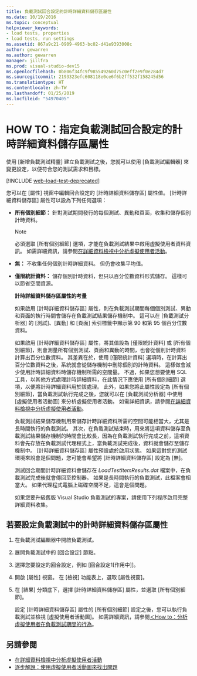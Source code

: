 ```yaml
---
title: 負載測試回合設定的計時詳細資料儲存區屬性
ms.date: 10/19/2016
ms.topic: conceptual
helpviewer_keywords:
- load tests, properties
- load tests, run settings
ms.assetid: 867a9c21-0909-4963-bc02-d41e9393008c
author: gewarren
ms.author: gewarren
manager: jillfra
ms.prod: visual-studio-dev15
ms.openlocfilehash: 0b806f34fc9f985549260d75c0eff2e9f0e284d7
ms.sourcegitcommit: 2193323efc608118e0ce6f6b2ff532f158245d56
ms.translationtype: HT
ms.contentlocale: zh-TW
ms.lasthandoff: 01/25/2019
ms.locfileid: "54970405"
---
```

# <a name="how-to-specify-the-timing-details-storage-property-for-a-load-test-run-setting"></a>HOW TO：指定負載測試回合設定的計時詳細資料儲存區屬性

使用 [新增負載測試精靈] 建立負載測試之後，您就可以使用 [負載測試編輯器] 來變更設定，以便符合您的測試需求和目標。

[!INCLUDE [web-load-test-deprecated](includes/web-load-test-deprecated.md)]

您可以在 [屬性] 視窗中編輯回合設定的 [計時詳細資料儲存區] 屬性值。 [計時詳細資料儲存區] 屬性可以設為下列任何選項：

- **所有個別細節：** 針對測試期間發行的每個測試、異動和頁面，收集和儲存個別計時資料。

  > [!NOTE]
  > 必須選取 [所有個別細節] 選項，才能在負載測試結果中啟用虛擬使用者資料資訊。 如需詳細資訊，請參閱[在詳細資料檢視中分析虛擬使用者活動](../test/analyze-load-test-virtual-user-activity-in-the-details-view.md)。

- **無：** 不收集任何個別計時詳細資料。 但仍會收集平均值。

- **僅限統計資料：** 儲存個別計時資料，但只以百分位數資料形式儲存。 這樣可以節省空間資源。

  **計時詳細資料儲存區屬性的考量**

  如果啟用 [計時詳細資料儲存區] 屬性，則在負載測試期間每個個別測試、異動和頁面的執行時間會儲存在負載測試結果儲存機制中。 這可以在 [負載測試分析器] 的 [測試]、[異動] 和 [頁面] 索引標籤中顯示第 90 和第 95 個百分位數資料。

  如果啟用 [計時詳細資料儲存區] 屬性，將其值設為 [僅限統計資料] 或 [所有個別細節]，則會測量所有個別測試、頁面和異動的時間，也會從個別計時資料計算出百分位數資料。 其差異在於，使用 [僅限統計資料] 選項時，在計算出百分位數資料之後，系統就會從儲存機制中刪除個別的計時資料。 這樣做會減少使用計時詳細資料時儲存機制所需的空間量。 不過，如果您想要使用 SQL 工具，以其他方式處理計時詳細資料，在此情況下應使用 [所有個別細節] 選項，以便將計時詳細資料用於該處理。 此外，如果您將此屬性設定為 [所有個別細節]，當負載測試執行完成之後，您就可以在 [負載測試分析器] 中使用 [虛擬使用者活動圖] 來分析虛擬使用者活動。 如需詳細資訊，請參閱[在詳細資料檢視中分析虛擬使用者活動](../test/analyze-load-test-virtual-user-activity-in-the-details-view.md)。

  負載測試結果儲存機制用來儲存計時詳細資料所需的空間可能相當大，尤其是長時間執行的負載測試。 其次，在負載測試結束時，用來將這項資料儲存至負載測試結果儲存機制的時間會比較長，因為在負載測試執行完成之前，這項資料會先存放在負載測試代理程式上，當負載測試完成後，資料就會儲存至儲存機制中。 [計時詳細資料儲存區] 屬性預設處於啟用狀態。 如果這對您的測試環境來說會是個問題，您可能會希望將 [計時詳細資料儲存區] 設定為 [無]。

  測試回合期間計時詳細資料會儲存在 *LoadTestItemResults.dat* 檔案中，在負載測試完成後就會傳回至控制器。 如果是長時間執行的負載測試，此檔案會相當大。 如果代理程式電腦上磁碟空間不足，這會是個問題。

  如果您要升級舊版 Visual Studio 負載測試的專案，請使用下列程序啟用完整詳細資料收集。

## <a name="to-configure-the-timing-details-storage-property-in-a-load-test"></a>若要設定負載測試中的計時詳細資料儲存區屬性

1.  在負載測試編輯器中開啟負載測試。

2.  展開負載測試中的 [回合設定] 節點。

3.  選擇您要設定的回合設定，例如 [回合設定1[作用中]]。

4.  開啟 [屬性] 視窗。 在 [檢視] 功能表上，選取 [屬性視窗]。

5.  在 [結果] 分類底下，選擇 [計時詳細資料儲存區] 屬性，並選取 [所有個別細節]。

     設定 [計時詳細資料儲存區] 屬性的 [所有個別細節] 設定之後，您可以執行負載測試並檢視 [虛擬使用者活動圖]。 如需詳細資訊，請參閱[＜How to：分析虛擬使用者在負載測試期間的行為](../test/how-to-analyze-virtual-user-activity-during-a-load-test.md)。

## <a name="see-also"></a>另請參閱

- [在詳細資料檢視中分析虛擬使用者活動](../test/analyze-load-test-virtual-user-activity-in-the-details-view.md)
- [逐步解說：使用虛擬使用者活動圖來找出問題](../test/walkthrough-use-the-virtual-user-activity-chart-to-isolate-issues.md)